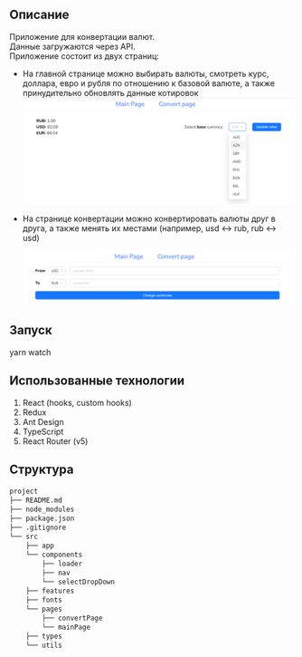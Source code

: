 ## Описание

Приложение для конвертации валют.  
Данные загружаются через API.  
Приложение состоит из двух страниц:

- На главной странице можно выбирать валюты, смотреть курс, доллара, евро и рубля по отношению к базовой валюте, а также принудительно обновлять данные котировок
  ![img](./public/img/readme/page-1.png)

- На странице конвертации можно конвертировать валюты друг в друга, а также менять их местами (например, usd <-> rub, rub <-> usd)

  ![img](./public/img/readme/page-2.png)

## Запуск

yarn watch

## Использованные технологии

1. React (hooks, custom hooks)
2. Redux
3. Ant Design
4. TypeScript
5. React Router (v5)

## Структура

```
project
├── README.md
├── node_modules
├── package.json
├── .gitignore
└── src
    ├── app
    └── components
        ├── loader
        ├── nav
        └── selectDropDown
    ├── features
    ├── fonts
    └── pages
        ├── convertPage
        └── mainPage
    ├── types
    └── utils
```

